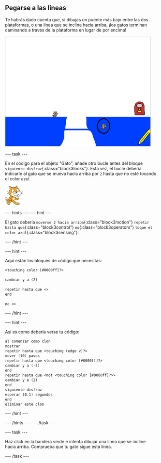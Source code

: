 ## Pegarse a las líneas

Te habrás dado cuenta que, si dibujas un puente más bajo entre las dos plataformas, o una línea que se inclina hacia arriba, ¡los gatos terminan caminando a través de la plataforma en lugar de por encima!

![Gatos caminando por la plataforma](images/cat-walk-through-platform.png)

\--- task \---

En el código para el objeto "Gato", añade otro bucle antes del bloque `siguiente disfraz`{:class="block3looks"}. Esta vez, el bucle debería indicarle al gato que se mueva hacia arriba por `2` hasta que no esté tocando el color azul.

![Objeto Gato](images/cat-sprite.png)

\--- hints \--- \--- hint \---

El gato debería `moverse 2 hacia arriba`{:class="block3motion"} `repetir hasta que`{:class="block3control"} `no`{:class="block3operators"} `toque el color azul`{:class="block3sensing"}.

\--- /hint \---

\--- hint \---

Aquí están los bloques de código que necesitas:

```blocks3
<touching color [#0000ff]?>

cambiar y a (2)

repetir hasta que <>
end

no <>
```

\--- /hint \---

\--- hint \---

Así es como debería verse tu código:

```blocks3
al comenzar como clon
mostrar
repetir hasta que <touching (edge v)?> 
mover (10) pasos
repetir hasta que <touching color [#0000ff]?> 
cambiar y a (-2)
end
repetir hasta que <not <touching color [#0000ff]?>> 
cambiar y a (2)
end
siguiente disfraz
esperar (0.1) segundos
end
eliminar este clon
```

\--- /hint \---

\--- /hints \--- \--- /task \---

\--- task \---

Haz click en la bandera verde e intenta dibujar una línea que se incline hacia arriba. Comprueba que tu gato sigue esta línea.

\--- /task \---